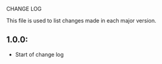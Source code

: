  CHANGE LOG

 This file is used to list changes made in each major version.

## 1.0.0:
  * Start of change log
